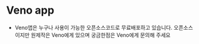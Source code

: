 # Veno app

 - Veno앱은 누구나 사용이 가능한 오픈소스코드로 무료배포하고 있습니다.
 오픈소스이지만 원제작은 Veno에게 있으며 궁금한점은 Veno에게 문의해 주세요
